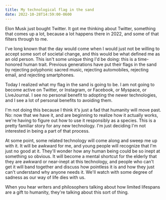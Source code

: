 ```yaml
---
title: My technological flag in the sand
date: 2022-10-28T14:59:00-0600
---
```


Elon Musk just bought Twitter. It got me thinking about Twitter, something that
comes up a lot, because a lot happens there in 2022, and some of that filters
through to me.

I've long known that the day would come when I would just not be willing to
accept some sort of societal change, and this would be what defined me as an old
person. This isn't some unique thing I'd be doing: this is a time-honored human
trait. Previous generations have put their flags in the sand by rejecting polyphonic
sacred music, rejecting automobiles, rejecting email, and rejecting smartphones.

Today I realized what my flag in the sand is going to be. I am not going to
become active on Twitter, or Instagram, or Facebook, or Myspace, or LiveJournal.
I see no personal benefit to adopting the newer technologies, and I see a lot of
personal benefits to avoiding them. 

I'm not doing this because I think it's just a fad that humanity will move past.
No: now that we have it, and are beginning to realize how it actually works,
we're having to figure out how to use it responsibly as a species. This is a
pretty familiar story for any new technology. I'm just deciding I'm not
interested in being a part of that process.

At some point, some related technology will come along and sweep me up with it.
It will be awkward for me, and young people will recognize that I'm just no good
at it. They'll wonder how any human being could be so inept at something so
obvious. It will become a mental shortcut for the elderly that they are awkward
or near-inept at this technology, and people who can't get it will band together
and discuss how pointless it is and how they just can't understand why anyone
needs it. We'll watch with some degree of sadness as our way of life dies with
us.

When you hear writers and philosophers talking about how limited lifespans are a
gift to humanity, they're talking about this sort of thing.
